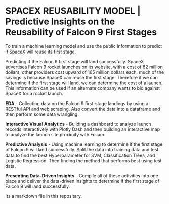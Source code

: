 # SPACEX REUSABILITY MODEL | Predictive Insights on the Reusability of Falcon 9 First Stages
To train a machine learning model and use the public information to predict if SpaceX will reuse its first stage.

Predicting if the Falcon 9 first stage will land successfully. SpaceX advertises Falcon 9 rocket launches on its website, with a cost of 62 million dollars; other providers cost upward of 165 million dollars each, much of the savings is because SpaceX can reuse the first stage. Therefore if we can determine if the first stage will land, we can determine the cost of a launch. This information can be used if an alternate company wants to bid against SpaceX for a rocket launch. 

**EDA** - Collecting data on the Falcon 9 first-stage landings by using a RESTful API and web scraping. Also convert the data into a dataframe and then perform some data wrangling.

**Interactive Visual Analytics** - Building a dashboard to analyze launch records interactively with Plotly Dash and then building an interactive map to analyze the launch site proximity with Folium.

**Predictive Analysis** - Using machine learning to determine if the first stage of Falcon 9 will land successfully. Split the data into training data and test data to find the best Hyperparameter for SVM, Classification Trees, and Logistic Regression. Then finding the method that performs best using test data.

**Presenting Data-Driven Insights** - Compile all of these activities into one place and deliver the data-driven insights to determine if the first stage of Falcon 9 will land successfully.


Its a markdown file in this repositary.
